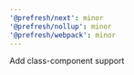 ```yaml
---
'@prefresh/next': minor
'@prefresh/nollup': minor
'@prefresh/webpack': minor
---
```


Add class-component support
